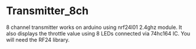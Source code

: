 # Transmitter_8ch
8 channel transmitter works on arduino using nrf24l01 2.4ghz module. It also displays the throttle value using 8 LEDs connected via 74hc164 IC.
You will need the RF24 library.
